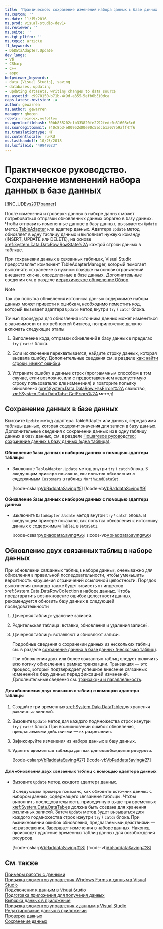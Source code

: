 ```yaml
---
title: 'Практическое: сохранение изменений набора данных в базе данных | Документация Майкрософт'
ms.custom: ''
ms.date: 11/15/2016
ms.prod: visual-studio-dev14
ms.reviewer: ''
ms.suite: ''
ms.tgt_pltfrm: ''
ms.topic: article
f1_keywords:
- DbDataAdapter.Update
dev_langs:
- VB
- CSharp
- C++
- aspx
helpviewer_keywords:
- data [Visual Studio], saving
- databases, updating
- updating datasets, writing changes to data source
ms.assetid: c9970150-b71b-4c9d-a355-5efb6b510dca
caps.latest.revision: 14
author: gewarren
ms.author: gewarren
manager: ghogen
robots: noindex,nofollow
ms.openlocfilehash: 60bb855202cfb333820fe2292fedc0b31608c5c6
ms.sourcegitcommit: 240c8b34e80952d00e90c52dcb1a077b9aff47f6
ms.translationtype: MT
ms.contentlocale: ru-RU
ms.lasthandoff: 10/23/2018
ms.locfileid: "49949023"
---
```

# <a name="how-to-save-dataset-changes-to-a-database"></a>Практическое руководство. Сохранение изменений набора данных в базе данных
[!INCLUDE[vs2017banner](../includes/vs2017banner.md)]

После изменения и проверки данных в наборе данных может потребоваться отправки обновленных данных обратно в базу данных. Чтобы отправить измененные данные в базу данных, вызывается `Update` метод [TableAdapter](../data-tools/tableadapter-overview.md) или адаптер данных. Адаптера `Update` метод обновляет в одну таблицу данных и выполняет нужную команду (INSERT, UPDATE или DELETE), на основе <xref:System.Data.DataRow.RowState%2A> каждой строки данных в таблице.  
  
 При сохранении данных в связанных таблицах, Visual Studio предоставляет компонент TableAdapterManager, который помогает выполнять сохранение в нужном порядке на основе ограничений внешнего ключа, определенные в базе данных. Дополнительные сведения см. в разделе [иерархическое обновление Обзор](http://msdn.microsoft.com/library/c4f8e8b9-e4a5-4a02-8462-d03d1e8222d6).  
  
> [!NOTE]
>  Так как попытка обновления источника данных содержимое набора данных может привести к ошибкам, необходимо поместить код, который вызывает адаптера `Update` метод внутри `try` / `catch` блока.  
  
 Точная процедура для обновления источника данных может изменяться в зависимости от потребностей бизнеса, но приложение должно включать следующие этапы:  
  
1.  Выполнение кода, отправки обновлений в базу данных в пределах `try` / `catch` блока.  
  
2.  Если исключение перехватывается, найдите строку данных, которая вызвала ошибку. Дополнительные сведения см. в разделе [как: найти строки, имеют ошибки](http://msdn.microsoft.com/library/1fa907c5-fe66-4f29-a253-2b97b900050c).  
  
3.  Устраните ошибку в данные строк (программным способом в том случае, если возможно, или с предоставлением недопустимую строку пользователю для изменения) и повторите попытку обновления (<xref:System.Data.DataRow.HasErrors%2A> свойство, <xref:System.Data.DataTable.GetErrors%2A> метод).  
  
## <a name="saving-data-to-a-database"></a>Сохранение данных в базе данных  
 Вызовите `Update` метод адаптера TableAdapter или данных, передав имя таблицы данных, которая содержит значения для записи в базу данных. Дополнительные сведения о сохранении данных из в одну таблицу данных в базу данных, см. в разделе [Пошаговое руководство: сохранение данных в базу данных (одна таблица)](http://msdn.microsoft.com/library/68befa96-7463-43e8-abcf-dc2f42ccd53d).  
  
#### <a name="to-update-a-database-with-a-dataset-using-a-tableadapter"></a>Обновление базы данных с набором данных с помощью адаптера таблицы  
  
-   Заключите `TableAdapter.Update` метод внутри `try` / `catch` блока. В следующем примере показано, как попытка обновления с содержимым `Customers` в таблицу `NorthwindDataSet`.  
  
     [!code-csharp[VbRaddataSaving#9](../snippets/csharp/VS_Snippets_VBCSharp/VbRaddataSaving/CS/Form3.cs#9)]
     [!code-vb[VbRaddataSaving#9](../snippets/visualbasic/VS_Snippets_VBCSharp/VbRaddataSaving/VB/Form3.vb#9)]  
  
#### <a name="to-update-a-database-with-a-dataset-using-a-data-adapter"></a>Обновление базы данных с набором данных с помощью адаптера данных  
  
-   Заключите `DataAdapter.Update` метод внутри `try` / `catch` блока. В следующем примере показано, как попытка обновления к источнику данных с содержимым `Table1` в `DataSet1`.  
  
     [!code-csharp[VbRaddataSaving#26](../snippets/csharp/VS_Snippets_VBCSharp/VbRaddataSaving/CS/Class1.cs#26)]
     [!code-vb[VbRaddataSaving#26](../snippets/visualbasic/VS_Snippets_VBCSharp/VbRaddataSaving/VB/Class1.vb#26)]  
  
## <a name="updating-two-related-tables-in-a-dataset"></a>Обновление двух связанных таблиц в наборе данных  
 При обновлении связанных таблиц в наборе данных, очень важно для обновления в правильной последовательности, чтобы уменьшить вероятность нарушения ограничений ссылочной целостности. Порядок выполнения команды также будет зависеть от индексов <xref:System.Data.DataRowCollection> в наборе данных. Чтобы предотвратить возникновение ошибок целостности данных, рекомендуется обновить базу данных в следующей последовательности:  
  
1. Дочерняя таблица: удаление записей.  
  
2. Родительская таблица: вставки, обновления и удаления записей.  
  
3. Дочерняя таблица: вставляют и обновляют записи.  
  
   Подробные сведения о сохранении данных из нескольких таблиц см. в разделе [сохранение данных в базе данных (несколько таблиц)](../data-tools/save-data-to-a-database-multiple-tables.md).  
  
   При обновлении двух или более связанных таблиц следует включить всю логику обновления в рамках транзакции. Транзакция — это процесс, который подтверждает успешное внесение связанных изменений в базу данных перед фиксацией изменений. Дополнительные сведения см. [транзакции и параллельность](http://msdn.microsoft.com/library/f46570de-9e50-4fe6-8710-a8c31fa8569b).  
  
#### <a name="to-update-two-related-tables-using-a-tableadapter"></a>Для обновления двух связанных таблиц с помощью адаптера таблицы  
  
1.  Создайте три временных <xref:System.Data.DataTable>для хранения различных записей.  
  
2.  Вызовите `Update` метод для каждого подмножества строк изнутри `try` / `catch` блока. При возникновении ошибок обновления, предлагаемыми действиями — их разрешения.  
  
3.  Зафиксируйте изменения из набора данных в базу данных.  
  
4.  Удалите временные таблицы данных для освобождения ресурсов.  
  
     [!code-csharp[VbRaddataSaving#27](../snippets/csharp/VS_Snippets_VBCSharp/VbRaddataSaving/CS/Form2.cs#27)]
     [!code-vb[VbRaddataSaving#27](../snippets/visualbasic/VS_Snippets_VBCSharp/VbRaddataSaving/VB/Form2.vb#27)]  
  
#### <a name="to-update-two-related-tables-using-a-data-adapter"></a>Для обновления двух связанных таблиц с помощью адаптера данных  
  
-   Вызовите `Update` метод каждого адаптера данных.  
  
     В следующем примере показано, как обновить источник данных с набором данных, содержащего связанные таблицы. Чтобы выполнить последовательность, приведенную выше три временных <xref:System.Data.DataTable>s должна быть создана для хранения различных записей. Затем `Update` метод будет вызываться для каждого подмножества строк изнутри `try` / `catch` блока. При возникновении ошибок обновления, предлагаемыми действиями — их разрешения. Завершает изменения в наборе данных. Наконец происходит удаление временных таблиц данных для освобождения ресурсов.  
  
     [!code-csharp[VbRaddataSaving#28](../snippets/csharp/VS_Snippets_VBCSharp/VbRaddataSaving/CS/Class1.cs#28)]
     [!code-vb[VbRaddataSaving#28](../snippets/visualbasic/VS_Snippets_VBCSharp/VbRaddataSaving/VB/Class1.vb#28)]  
  
## <a name="see-also"></a>См. также  
 [Примеры работы с данными](http://msdn.microsoft.com/library/15a88fb8-3bee-4962-914d-7a1f8bd40ec4)   
 [Привязка элементов управления Windows Forms к данным в Visual Studio](../data-tools/bind-windows-forms-controls-to-data-in-visual-studio.md)   
 [Подключение к данным в Visual Studio](../data-tools/connecting-to-data-in-visual-studio.md)   
 [Подготовка приложения для получения данных](http://msdn.microsoft.com/library/c17bdb7e-c234-4f2f-9582-5e55c27356ad)   
 [Выборка данных в приложение](../data-tools/fetching-data-into-your-application.md)   
 [Привязка элементов управления к данным в Visual Studio](../data-tools/bind-controls-to-data-in-visual-studio.md)   
 [Редактирование данных в приложении](../data-tools/editing-data-in-your-application.md)   
 [Проверка данных](http://msdn.microsoft.com/library/b3a9ee4e-5d4d-4411-9c56-c811f2b4ee7e)   
 [Сохранение данных](../data-tools/saving-data.md)